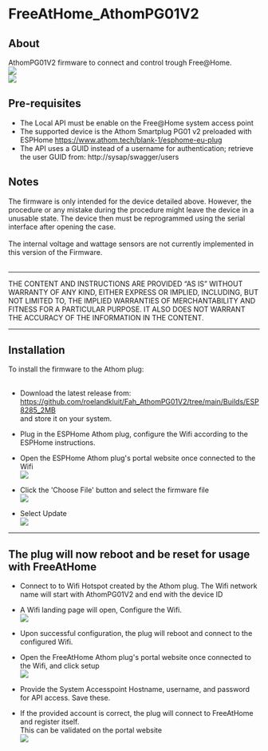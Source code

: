 # FreeAtHome_AthomPG01V2

## About ##
AthomPG01V2 firmware to connect and control trough Free@Home.</br>
![](./Resources/Plug.png)</br>
![](./Resources/FahShot.png)</br>

## Pre-requisites ##
- The Local API must be enable on the Free@Home system access point
- The supported device is the Athom Smartplug PG01 v2 preloaded with ESPHome https://www.athom.tech/blank-1/esphome-eu-plug
- The API uses a GUID instead of a username for authentication; retrieve the user GUID from:
http://sysap/swagger/users


## Notes ##
The firmware is only intended for the device detailed above. However, the procedure or any mistake during the procedure might leave the device in a unusable state. The device then must be reprogrammed using the serial interface after opening the case.</br>
</br>
The internal voltage and wattage sensors are not currently implemented in this version of the Firmware.</br>
</br>
***
THE CONTENT AND INSTRUCTIONS ARE PROVIDED “AS IS” WITHOUT WARRANTY OF ANY KIND, EITHER EXPRESS OR IMPLIED, INCLUDING, BUT NOT LIMITED TO, THE IMPLIED WARRANTIES OF MERCHANTABILITY AND FITNESS FOR A PARTICULAR PURPOSE. IT ALSO DOES NOT WARRANT THE ACCURACY OF THE INFORMATION IN THE CONTENT.
***
## Installation ##
To install the firmware to the Athom plug:</br>
</br>
- Download the latest release from:</br>
https://github.com/roelandkluit/Fah_AthomPG01V2/tree/main/Builds/ESP8285_2MB</br>
and store it on your system.

- Plug in the ESPHome Athom plug, configure the Wifi according to the ESPHome instructions.
- Open the ESPHome Athom plug's portal website once connected to the Wifi</br>
![](./Resources/Step1.png)</br>

- Click the 'Choose File' button and select the firmware file</br>
![](./Resources/Step2.png)</br>

- Select Update </br>
![](./Resources/Step3.png)</br>


---
The plug will now reboot and be reset for usage with FreeAtHome</br>
---

- Connect to to Wifi Hotspot created by the Athom plug. The Wifi network name will start with AthomPG01V2 and end with the device ID
- A Wifi landing page will open, Configure the Wifi.</br>
![](./Resources/Step4m.png)</br>

- Upon successful configuration, the plug will reboot and connect to the configured Wifi.</br>
- Open the FreeAtHome Athom plug's portal website once connected to the Wifi, and click setup</br>
![](./Resources/Step5.png)</br>
- Provide the System Accesspoint Hostname, username, and password for API access. Save these.</br>

- If the provided account is correct, the plug will connect to FreeAtHome and register itself.</br>This can be validated on the portal website</br>
![](./Resources/Step6.png)</br>
